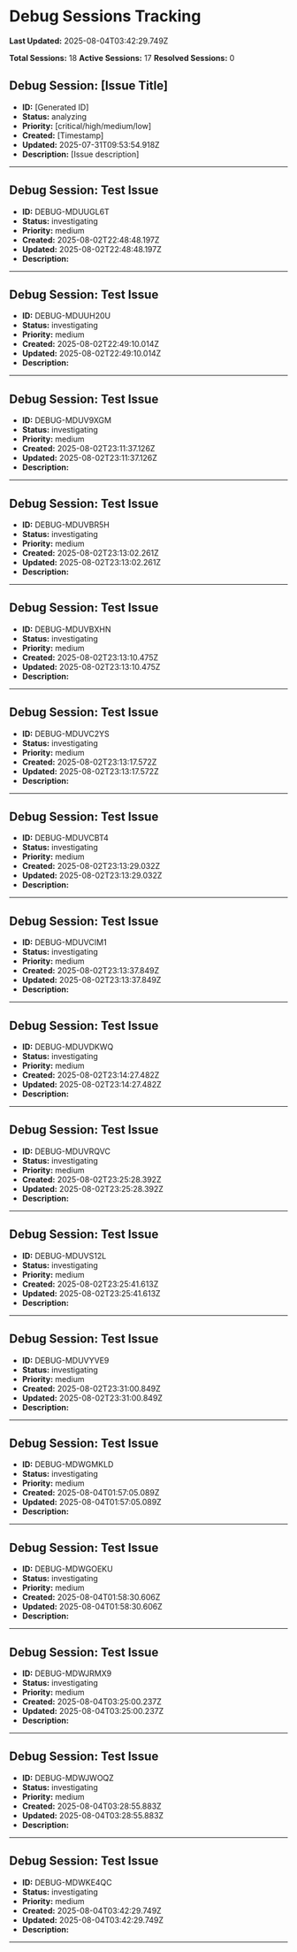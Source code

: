 # Debug Sessions Tracking

**Last Updated:** 2025-08-04T03:42:29.749Z

**Total Sessions:** 18
**Active Sessions:** 17
**Resolved Sessions:** 0

## Debug Session: [Issue Title]

- **ID:** [Generated ID]
- **Status:** analyzing
- **Priority:** [critical/high/medium/low]
- **Created:** [Timestamp]
- **Updated:** 2025-07-31T09:53:54.918Z
- **Description:** [Issue description]

---

## Debug Session: Test Issue

- **ID:** DEBUG-MDUUGL6T
- **Status:** investigating
- **Priority:** medium
- **Created:** 2025-08-02T22:48:48.197Z
- **Updated:** 2025-08-02T22:48:48.197Z
- **Description:** 

---

## Debug Session: Test Issue

- **ID:** DEBUG-MDUUH20U
- **Status:** investigating
- **Priority:** medium
- **Created:** 2025-08-02T22:49:10.014Z
- **Updated:** 2025-08-02T22:49:10.014Z
- **Description:** 

---

## Debug Session: Test Issue

- **ID:** DEBUG-MDUV9XGM
- **Status:** investigating
- **Priority:** medium
- **Created:** 2025-08-02T23:11:37.126Z
- **Updated:** 2025-08-02T23:11:37.126Z
- **Description:** 

---

## Debug Session: Test Issue

- **ID:** DEBUG-MDUVBR5H
- **Status:** investigating
- **Priority:** medium
- **Created:** 2025-08-02T23:13:02.261Z
- **Updated:** 2025-08-02T23:13:02.261Z
- **Description:** 

---

## Debug Session: Test Issue

- **ID:** DEBUG-MDUVBXHN
- **Status:** investigating
- **Priority:** medium
- **Created:** 2025-08-02T23:13:10.475Z
- **Updated:** 2025-08-02T23:13:10.475Z
- **Description:** 

---

## Debug Session: Test Issue

- **ID:** DEBUG-MDUVC2YS
- **Status:** investigating
- **Priority:** medium
- **Created:** 2025-08-02T23:13:17.572Z
- **Updated:** 2025-08-02T23:13:17.572Z
- **Description:** 

---

## Debug Session: Test Issue

- **ID:** DEBUG-MDUVCBT4
- **Status:** investigating
- **Priority:** medium
- **Created:** 2025-08-02T23:13:29.032Z
- **Updated:** 2025-08-02T23:13:29.032Z
- **Description:** 

---

## Debug Session: Test Issue

- **ID:** DEBUG-MDUVCIM1
- **Status:** investigating
- **Priority:** medium
- **Created:** 2025-08-02T23:13:37.849Z
- **Updated:** 2025-08-02T23:13:37.849Z
- **Description:** 

---

## Debug Session: Test Issue

- **ID:** DEBUG-MDUVDKWQ
- **Status:** investigating
- **Priority:** medium
- **Created:** 2025-08-02T23:14:27.482Z
- **Updated:** 2025-08-02T23:14:27.482Z
- **Description:** 

---

## Debug Session: Test Issue

- **ID:** DEBUG-MDUVRQVC
- **Status:** investigating
- **Priority:** medium
- **Created:** 2025-08-02T23:25:28.392Z
- **Updated:** 2025-08-02T23:25:28.392Z
- **Description:** 

---

## Debug Session: Test Issue

- **ID:** DEBUG-MDUVS12L
- **Status:** investigating
- **Priority:** medium
- **Created:** 2025-08-02T23:25:41.613Z
- **Updated:** 2025-08-02T23:25:41.613Z
- **Description:** 

---

## Debug Session: Test Issue

- **ID:** DEBUG-MDUVYVE9
- **Status:** investigating
- **Priority:** medium
- **Created:** 2025-08-02T23:31:00.849Z
- **Updated:** 2025-08-02T23:31:00.849Z
- **Description:** 

---

## Debug Session: Test Issue

- **ID:** DEBUG-MDWGMKLD
- **Status:** investigating
- **Priority:** medium
- **Created:** 2025-08-04T01:57:05.089Z
- **Updated:** 2025-08-04T01:57:05.089Z
- **Description:** 

---

## Debug Session: Test Issue

- **ID:** DEBUG-MDWGOEKU
- **Status:** investigating
- **Priority:** medium
- **Created:** 2025-08-04T01:58:30.606Z
- **Updated:** 2025-08-04T01:58:30.606Z
- **Description:** 

---

## Debug Session: Test Issue

- **ID:** DEBUG-MDWJRMX9
- **Status:** investigating
- **Priority:** medium
- **Created:** 2025-08-04T03:25:00.237Z
- **Updated:** 2025-08-04T03:25:00.237Z
- **Description:** 

---

## Debug Session: Test Issue

- **ID:** DEBUG-MDWJWOQZ
- **Status:** investigating
- **Priority:** medium
- **Created:** 2025-08-04T03:28:55.883Z
- **Updated:** 2025-08-04T03:28:55.883Z
- **Description:** 

---

## Debug Session: Test Issue

- **ID:** DEBUG-MDWKE4QC
- **Status:** investigating
- **Priority:** medium
- **Created:** 2025-08-04T03:42:29.749Z
- **Updated:** 2025-08-04T03:42:29.749Z
- **Description:** 

---

